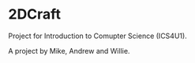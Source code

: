 2DCraft
=======

Project for Introduction to Comupter Science (ICS4U1).

A project by Mike, Andrew and Willie.
